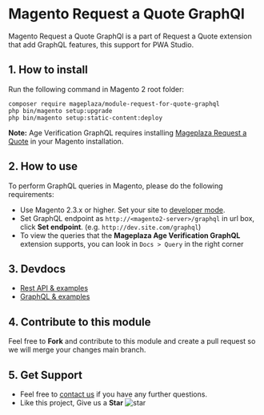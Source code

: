 # Magento Request a Quote GraphQl

Magento Request a Quote GraphQl is a part of Request a Quote extension that add GraphQL features, this support for PWA Studio.
## 1. How to install

Run the following command in Magento 2 root folder:

```
composer require mageplaza/module-request-for-quote-graphql
php bin/magento setup:upgrade
php bin/magento setup:static-content:deploy
```

**Note:**
Age Verification GraphQL requires installing [Mageplaza Request a Quote](https://www.mageplaza.com/magento-2-request-for-quote/) in your Magento installation.

## 2. How to use

To perform GraphQL queries in Magento, please do the following requirements:

- Use Magento 2.3.x or higher. Set your site to [developer mode](https://www.mageplaza.com/devdocs/enable-disable-developer-mode-magento-2.html).
- Set GraphQL endpoint as `http://<magento2-server>/graphql` in url box, click **Set endpoint**.
  (e.g. `http://dev.site.com/graphql`)
- To view the queries that the **Mageplaza Age Verification GraphQL** extension supports, you can look in `Docs > Query` in the right corner

## 3. Devdocs

- [Rest API & examples](https://documenter.getpostman.com/view/10589000/T17Na4ek?version=latest)
- [GraphQL & examples](https://documenter.getpostman.com/view/10589000/TVspmpoT)

## 4. Contribute to this module

Feel free to **Fork** and contribute to this module and create a pull request so we will merge your changes main branch.

## 5. Get Support

- Feel free to [contact us](https://www.mageplaza.com/contact.html) if you have any further questions.
- Like this project, Give us a **Star** ![star](https://i.imgur.com/S8e0ctO.png)